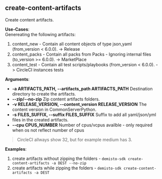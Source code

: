 
## create-content-artifacts
Create content artifacts.

**Use-Cases**:\
Genereating the following artifacts:
   1. content_new - Contain all content objects of type json,yaml (from_version < 6.0.0). -> Release
   2. content_packs - Contain all packs from Packs - Ignoring internal files (to_version >= 6.0.0). -> MarketPlace
   3. content_test - Contain all test scripts/playbooks (from_version < 6.0.0). -> CircleCI instances tests

**Arguments**:
* **-a ARTIFACTS_PATH, --artifacts_path ARTIFACTS_PATH**
Destination directory to create the artifacts.
* **--zip/--no-zip**
Zip content artifacts folders.
* **-v RELEASE_VERSION, --content_version RELEASE_VERSION**
The content version in CommonServerPython.
* **-s FILES_SUFFIX, --suffix FILES_SUFFIX**
Suffix to add all yaml/json/yml files in the created artifacts.
* **--cpu CPUS_NUMBER**
Number of cpus/vcpus availble - only required when os not reflect number of cpus
> CircleCI allways show 32, but for example medium has 3.

**Examples**:
1. create artifacts without zipping the folders - `demisto-sdk create-content-artifacts -a DEST --no-zip`
2. create artifacts while zipping the folders - `demisto-sdk create-content-artifacts -a DEST`

